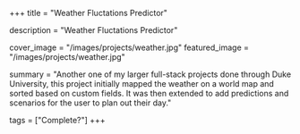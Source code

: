 +++
title = "Weather Fluctations Predictor"

description = "Weather Fluctations Predictor"

cover_image = "/images/projects/weather.jpg"
featured_image = "/images/projects/weather.jpg"

summary = "Another one of my larger full-stack projects done through Duke University, this project initially mapped the weather on a world map and sorted based on custom fields. It was then extended to add predictions and scenarios for the user to plan out their day."

tags = ["Complete?"]
+++ 